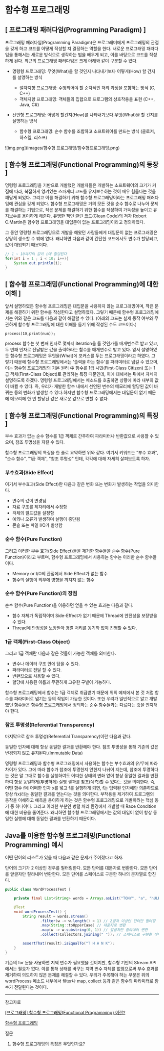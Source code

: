 # 함수형 프로그래밍

## [ 프로그래밍 패러다임(Programming Paradigm) ]
프로그래밍 패러다임(Programming Paradigm)은 프로그래머에게 프로그래밍의 관점을 갖게 하고 코드를 어떻게 작성할 지 결정하는 역할을 한다. 
새로운 프로그래밍 패러다임을 통해서는 새로운 방식으로 생각하는 법을 배우게 되고, 이를 바탕으로 코드를 작성하게 된다.
최근의 프로그래밍 패러다임은 크게 아래와 같이 구분할 수 있다.

- 명령형 프로그래밍: 무엇(What)을 할 것인지 나타내기보다 어떻게(How) 할 건지를 설명하는 방식
  - 절차지향 프로그래밍: 수행되어야 할 순차적인 처리 과정을 포함하는 방식 (C, C++)
  - 객체지향 프로그래밍: 객체들의 집합으로 프로그램의 상호작용을 표현 (C++, Java, C#)

- 선언형 프로그래밍: 어떻게 할건지(How)를 나타내기보다 무엇(What)을 할 건지를 설명하는 방식 
  - 함수형 프로그래밍: 순수 함수를 조합하고 소프트웨어를 만드는 방식 (클로저, 하스켈, 리스프)

![img.png](images/함수형 프로그래밍/함수형프로그래밍.png)

## [ 함수형 프로그래밍(Functional Programming)의 등장 ]
명령형 프로그래밍을 기반으로 개발했던 개발자들은 개발하는 소프트웨어의 크기가 커짐에 따라, 복잡하게 엉켜있는 스파게티 코드를 유지보수하는 것이 매우 힘들다는 것을 깨닫게 되었다.
그리고 이를 해결하기 위해 함수형 프로그래밍이라는 프로그래밍 패러다임에 관심을 갖게 되었다.
함수형 프로그래밍은 거의 모든 것을 순수 함수로 나누어 문제를 해결하는 기법으로, 작은 문제를 해결하기 위한 함수를 작성하여 가독성을 높이고 유지보수를 용이하게 해준다.
유명한 책인 클린 코드(Clean Code)의 저자 Robert C.Martin은 함수형 프로그래밍을 대입문이 없는 프로그래밍이라고 정의하였다.

그 동안 명령형 프로그래밍으로 개발을 해왔던 사람들에게 대입문이 없는 프로그래밍은 상당히 생소할 수 밖에 없다.
왜냐하면 다음과 같이 간단한 코드에서도 변수가 할당되고, 값이 대입되기 때문이다.

```java
// 1 ~ 10까지의 값이 i에 할당된다
for(int i = 1 ; i < 10; i++){
    System.out.println(i);
}
```

## [ 함수형 프로그래밍(Functional Programming)에 대한 이해 ]

앞서 설명하였든 함수형 프로그래밍은 대입문을 사용하지 않는 프로그래밍이며, 작은 문제를 해결하기 위한 함수를 작성한다고 설명하였다. 그렇기 때문에 함수형 프로그래밍에서는 위와 같은 코드를 다음과 같이 해결할 수 있다.
(아래의 코드는 실제 동작 여부와 무관하게 함수형 프로그래밍에 대한 이해를 돕기 위해 작성된 수도 코드이다.)
```
process(10,print(num));
```

process 함수는 첫 번째 인자로 몇까지 iteration을 돌 것인가를 매개변수로 받고 있고, 두 번째 인자로 전달받은 값을 출력하라는 함수를 매개변수로 받고 있다.
앞서 설명하였듯 함수형 프로그래밍은 무엇을(What)에 포커스를 두는 프로그래밍이라고 하였다.
그렇기 때문에 함수형 프로그래밍에서는 '출력을 하는 함수'를 파라미터로 넘길 수 있으며, 이는 함수형 프로그래밍의 기본 원리 中 함수를 1급 시민(First-Class Citizen) 또는 1급 객체(First-Class Object)로 관리하는 특징 때문인데, 이에 대해서는 뒤에서 자세히 설명하도록 하겠다.
명령형 프로그래밍에서는 메소드를 호출하면 상황에 따라 내부의 값이 바뀔 수 있다. 즉, 우리가 개발한 함수 내에서 선언된 변수의 메모리에 할당된 값이 바뀌는 등의 변화가 발생할 수 있다.하지만 함수형 프로그래밍에서는 대입문이 없기 때문에 메모리에 한 번 할당된 값은 새로운 값으로 변할 수 없다.

## [ 함수형 프로그래밍(Functional Programming)의 특징 ]
부수 효과가 없는 순수 함수를 1급 객체로 간주하여 파라미터나 반환값으로 사용할 수 있으며, 참조 투명성을 지킬 수 있다.

함수형 프로그래밍의 특징을 한 줄로 요약하면 위와 같다. 여기서 키워드는 "부수 효과", "순수 함수", "1급 객체", "참조 투명성" 인데, 각각에 대해 자세히 살펴보도록 하자.


### 부수효과(Side Effect)
여기서 부수효과(Side Effect)란 다음과 같은 변화 또는 변화가 발생하는 작업을 의미한다.

- 변수의 값이 변경됨
- 자료 구조를 제자리에서 수정함
- 객체의 필드값을 설정함
- 예외나 오류가 발생하며 실행이 중단됨
- 콘솔 또는 파일 I/O가 발생함

### 순수 함수(Pure Function)
그리고 이러한 부수 효과(Side Effect)들을 제거한 함수들을 순수 함수(Pure Function)이라고 부르며, 함수형 프로그래밍에서 사용하는 함수는 이러한 순수 함수들이다.

- Memory or I/O의 관점에서 Side Effect가 없는 함수
- 함수의 실행이 외부에 영향을 끼치지 않는 함수

### 순수 함수(Pure Function)의 장점
순수 함수(Pure Function)을 이용하면 얻을 수 있는 효과는 다음과 같다.

- 함수 자체가 독립적이며 Side-Effect가 없기 때문에 Thread에 안전성을 보장받을 수 있다.
- Thread에 안정성을 보장받아 병렬 처리를 동기화 없이 진행할 수 있다.

### 1급 객체(First-Class Object)
그리고 1급 객체란 다음과 같은 것들이 가능한 객체를 의미한다.

- 변수나 데이터 구조 안에 담을 수 있다.
- 파라미터로 전달 할 수 있다.
- 반환값으로 사용할 수 있다.
- 할당에 사용된 이름과 무관하게 고유한 구별이 가능하다.

함수형 프로그래밍에서 함수는 1급 객체로 취급받기 때문에 위의 예제에서 본 것 처럼 함수를 파라미터로 넘기는 등의 작업이 가능한 것이다. 또한 우리가 일반적으로 알고 개발했던 함수들은 함수형 프로그래밍에서 정의하는 순수 함수들과는 다르다는 것을 인지해야 한다.

### 참조 투명성(Referential Transparency)
마지막으로 참조 투명성(Referential Transparency)이란 다음과 같다.

동일한 인자에 대해 항상 동일한 결과를 반환해야 한다.
참조 투명성을 통해 기존의 값은 변경되지 않고 유지된다.(Immutable Data)

명령형 프로그래밍과 함수형 프로그래밍에서 사용하는 함수는 부수효과의 유/무에 따라 차이가 있다. 그에 따라 함수가 참조에 투명한지 안한지 나뉘어 지는데, 참조에 투명하다는 것은 말 그대로 함수를 실행하여도 어떠한 상태의 변화 없이 항상 동일한 결과를 반환하여 항상 동일하게(투명하게) 실행 결과를 참조(예측)할 수 있다는 것을 의미한다.
즉, 어떤 함수 f에 어떠한 인자 x를 넣고 f를 실행하게 되면, f는 입력된 인자에만 의존하므로 항상 f(x)라는 동일한 결과를 얻는다는 것을 의미한다. 부작용을 제거하여 프로그램의 동작을 이해하고 예측을 용이하게 하는 것은 함수형 프로그래밍으로 개발하려는 핵심 동기 중 하나이다. 그리고 이러한 부분인 병렬 처리 환경에서 개발할 때 Race Condition에 대한 비용을 줄여준다. 왜냐하면 함수형 프로그래밍에서는 값의 대입이 없이 항상 동일한 실행에 대해 동일한 결과를 반환하기 때문이다.

## Java를 이용한 함수형 프로그래밍(Functional Programming) 예시

어떤 단어의 리스트가 있을 때 다음과 같은 문제가 주어졌다고 하자.

단어의 크기가 2 이상인 경우를 필터링한다.
모든 단어를 대문자로 변환한다.
모든 단어를 앞글자만 잘라내어 변환한다.
모든 단어를 스페이스로 구분한 하나의 문자열로 합친다.

```java
public class WordProcessTest {

    private final List<String> words = Arrays.asList("TONY", "a", "hULK", "B", "america", "X", "nebula", "Korea");

    @Test
    void wordProcessTest() {
        String result = words.stream()
                .filter(w -> w.length() > 1) // 2글자 이상인 단어만 필터링
                .map(String::toUpperCase) // 대문자로 변환
                .map(w -> w.substring(0, 1)) // 앞글자만 잘라내어 변환
                .collect(Collectors.joining(" ")); // 스페이스로 구분한 하나의 문자열로 합침

        assertThat(result).isEqualTo("T H A N K");
    }
}
```

기존의 for 문을 사용하면 지역 변수가 필요했을 것이지만, 함수형 기반의 Stream API에서는 필요가 없다. 이를 통해 상태를 바꾸는 지역 변수 자체를 없앰으로써 부수 효과를 제거하여 의도하지 않은 문제를 해결할 수 있다.
우리가 주목해야 하는 부분은 위의 wordProcess 메소드 내부에서 filter나 map, collect 등과 같은 함수의 파라미터로 함수가 전달된다는 것이다.

---
참고자료

[[프로그래밍] 함수형 프로그래밍(Functional Programming) 이란?](https://mangkyu.tistory.com/111)

[함수형 프로그래밍](https://gyoogle.dev/blog/computer-science/software-engineering/Fuctional%20Programming.html)

질문

1. 함수형 프로그래밍의 특징은 무엇인가요?